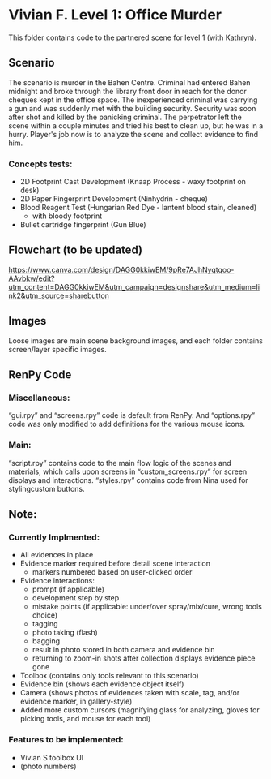 # Vivian F. Level 1: Office Murder

This folder contains code to the partnered scene for level 1 (with Kathryn).

## Scenario
The scenario is murder in the Bahen Centre. Criminal had entered Bahen midnight and broke through the library front door in reach for the donor cheques kept in the office space. The inexperienced criminal was carrying a gun and was suddenly met with the building security. Security was soon after shot and killed by the panicking criminal. The perpetrator left the scene within a couple minutes and tried his best to clean up, but he was in a hurry. Player's job now is to analyze the scene and collect evidence to find him.
### Concepts tests:
  * 2D Footprint Cast Development (Knaap Process - waxy footprint on desk)
  * 2D Paper Fingerprint Development (Ninhydrin - cheque)
  * Blood Reagent Test (Hungarian Red Dye - lantent blood stain, cleaned)
    * with bloody footprint
  * Bullet cartridge fingerprint (Gun Blue)

## Flowchart (to be updated)
https://www.canva.com/design/DAGG0kkiwEM/9pRe7AJhNyqtqoo-AAvbkw/edit?utm_content=DAGG0kkiwEM&utm_campaign=designshare&utm_medium=link2&utm_source=sharebutton 


## Images
Loose images are main scene background images, and each folder contains screen/layer specific images.  


## RenPy Code
### Miscellaneous: 
“gui.rpy” and “screens.rpy” code is default from RenPy. And “options.rpy” code was only modified to add definitions for the various mouse icons. 
### Main: 
“script.rpy” contains code to the main flow logic of the scenes and materials, which calls upon screens in “custom_screens.rpy” for screen displays and interactions. “styles.rpy” contains code from Nina used for stylingcustom buttons.


## Note: 
### Currently Implmented:
  * All evidences in place
  * Evidence marker required before detail scene interaction
    * markers numbered based on user-clicked order
  * Evidence interactions: 
    * prompt (if applicable)
    * development step by step
    * mistake points (if applicable: under/over spray/mix/cure, wrong tools choice)
    * tagging
    * photo taking (flash)
    * bagging
    * result in photo stored in both camera and evidence bin
    * returning to zoom-in shots after collection displays evidence piece gone
  * Toolbox (contains only tools relevant to this scenario)
  * Evidence bin (shows each evidence object itself)
  * Camera (shows photos of evidences taken with scale, tag, and/or evidence marker, in gallery-style)
  * Added more custom cursors (magnifying glass for analyzing, gloves for picking tools, and mouse for each tool)
### Features to be implemented:
  * Vivian S toolbox UI
  * (photo numbers)
